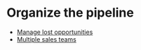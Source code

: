 # Organize the pipeline

  * [Manage lost opportunities](pipeline/lost_opportunities.html)
  * [Multiple sales teams](pipeline/multi_sales_team.html)

